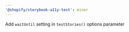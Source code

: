 ```yaml
---
'@shopify/storybook-a11y-test': minor
---
```


Add `waitUntil` setting in `testStories()` options parameter
